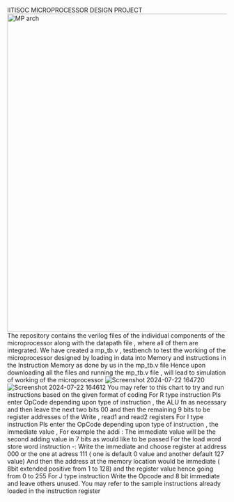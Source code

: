 IITISOC MICROPROCESSOR DESIGN PROJECT
<img width="731" alt="MP arch" src="https://github.com/user-attachments/assets/659e4208-77f9-4a7c-9708-eb4b60867e60">
The repository contains the verilog files of the individual components of the microprocessor along with the datapath file , where all of them are integrated.
We have created a mp_tb.v , testbench to test the working of the microprocessor designed by loading in data into Memory and instructions in the Instruction Memory as done by us in the mp_tb.v file
Hence upon downloading all the files and running the mp_tb.v file , will lead to simulation of working of the microprocessor 
![Screenshot 2024-07-22 164720](https://github.com/user-attachments/assets/5580c3aa-68bd-4094-9568-f6fda30cda21)
![Screenshot 2024-07-22 164612](https://github.com/user-attachments/assets/d7394452-682f-4198-9ac6-124fb57f8e95)
You may refer to this chart to try and run instructions based on the given format of coding
For R type instruction 
    Pls enter OpCode depending upon type of instruction , the ALU fn as necessary and then leave the next two bits 00 and then the remaining 9 bits to be register          addresses of the Write , read1 and read2 registers
For I type instruction 
    Pls enter the OpCode depending upon type of instruction , the immediate value , 
    For example the addi : The immediate value will be the second adding value in 7 bits as would like to be passed
    For the load word store word instruction -:
    Write the immediate and choose register at address 000 or the one at adress 111 ( one is default 0 value and another default 127 value)
    And then the address at the memory location would be immediate ( 8bit extended positive from 1 to 128) and the register value hence going from 0 to 255
  For J type instruction 
   Write the Opcode and 8 bit immediate and leave others unused.
You may refer to the sample instructions already loaded in the instruction register


